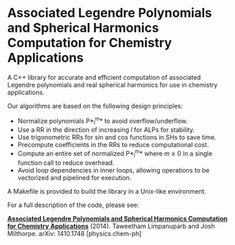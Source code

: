 # Associated Legendre Polynomials and Spherical Harmonics Computation for Chemistry Applications

A C++ library for accurate and efficient computation of associated Legendre polynomials and real spherical harmonics for use in chemistry applications.

Our algorithms are based on the following design principles:
- Normalize polynomials P*<sub>l</sub><sup>m</sup>* to avoid overflow/underflow.
- Use a RR in the direction of increasing *l* for ALPs for stability.
- Use trigonometric RRs for sin and cos functions in SHs to save time.
- Precompute coefficients in the RRs to reduce computational cost.
- Compute an entire set of normalized P*<sub>l</sub><sup>m</sup>* where *m* ≥ 0 in a single function call to reduce overhead.
- Avoid loop dependencies in inner loops, allowing operations to be vectorized and pipelined for execution.

A Makefile is provided to build the library in a Unix-like environment.

For a full description of the code, please see:

[**Associated Legendre Polynomials and Spherical Harmonics Computation for Chemistry Applications**](http://arxiv.org/abs/1410.1748) (2014). Taweetham Limpanuparb and Josh Milthorpe. arXiv: 1410.1748 [physics.chem-ph]
